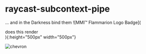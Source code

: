 # raycast-subcontext-pipe
... and in the Darkness bind them
![MMI™ Flammarion Logo Badge](<div> does this render </div>){:height="500px" width="500px"}


![chevron](../assets/chevron2.scss)
